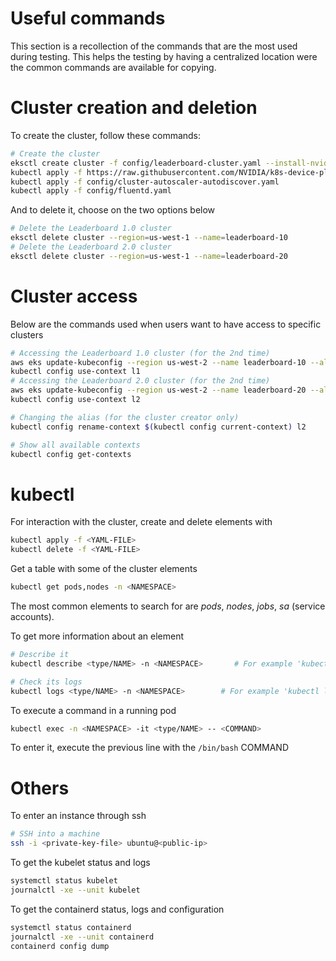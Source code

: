 # Useful commands

This section is a recollection of the commands that are the most used during testing. This helps the testing by having a centralized location were the common commands are available for copying.

# Cluster creation and deletion

To create the cluster, follow these commands:
```bash
# Create the cluster 
eksctl create cluster -f config/leaderboard-cluster.yaml --install-nvidia-plugin=false
kubectl apply -f https://raw.githubusercontent.com/NVIDIA/k8s-device-plugin/v0.14.0/nvidia-device-plugin.yml
kubectl apply -f config/cluster-autoscaler-autodiscover.yaml
kubectl apply -f config/fluentd.yaml
```

And to delete it, choose on the two options below
```bash
# Delete the Leaderboard 1.0 cluster
eksctl delete cluster --region=us-west-1 --name=leaderboard-10
# Delete the Leaderboard 2.0 cluster
eksctl delete cluster --region=us-west-1 --name=leaderboard-20
```

# Cluster access

Below are the commands used when users want to have access to specific clusters
```bash
# Accessing the Leaderboard 1.0 cluster (for the 2nd time)
aws eks update-kubeconfig --region us-west-2 --name leaderboard-10 --alias l1
kubectl config use-context l1
# Accessing the Leaderboard 2.0 cluster (for the 2nd time)
aws eks update-kubeconfig --region us-west-2 --name leaderboard-20 --alias l2
kubectl config use-context l2

# Changing the alias (for the cluster creator only)
kubectl config rename-context $(kubectl config current-context) l2

# Show all available contexts
kubectl config get-contexts
```

# kubectl

For interaction with the cluster, create and delete elements with
```bash
kubectl apply -f <YAML-FILE>
kubectl delete -f <YAML-FILE>
```

Get a table with some of the cluster elements
```bash
kubectl get pods,nodes -n <NAMESPACE>
```

The most common elements to search for are *pods*, *nodes*, *jobs*, *sa* (service accounts).


To get more information about an element
```bash
# Describe it
kubectl describe <type/NAME> -n <NAMESPACE>       # For example 'kubectl describe pod/submission-id-19345'

# Check its logs
kubectl logs <type/NAME> -n <NAMESPACE>        # For example 'kubectl logs pod/submission-id-19345'
```

To execute a command in a running pod
```bash
kubectl exec -n <NAMESPACE> -it <type/NAME> -- <COMMAND>
```

To enter it, execute the previous line with the `/bin/bash` COMMAND

# Others 

To enter an instance through ssh
```bash
# SSH into a machine
ssh -i <private-key-file> ubuntu@<public-ip>
```

To get the kubelet status and logs
```bash
systemctl status kubelet
journalctl -xe --unit kubelet
```

To get the containerd status, logs and configuration
```bash
systemctl status containerd
journalctl -xe --unit containerd
containerd config dump
```
